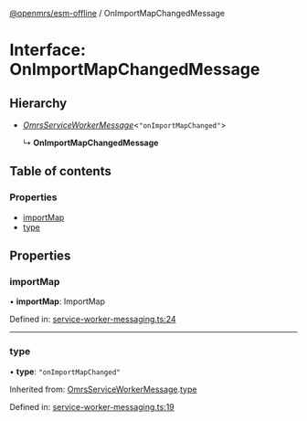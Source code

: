 [@openmrs/esm-offline](../API.md) / OnImportMapChangedMessage

# Interface: OnImportMapChangedMessage

## Hierarchy

- [*OmrsServiceWorkerMessage*](omrsserviceworkermessage.md)<``"onImportMapChanged"``\>

  ↳ **OnImportMapChangedMessage**

## Table of contents

### Properties

- [importMap](onimportmapchangedmessage.md#importmap)
- [type](onimportmapchangedmessage.md#type)

## Properties

### importMap

• **importMap**: ImportMap

Defined in: [service-worker-messaging.ts:24](https://github.com/openmrs/openmrs-esm-core/blob/master/packages/framework/esm-offline/src/service-worker-messaging.ts#L24)

___

### type

• **type**: ``"onImportMapChanged"``

Inherited from: [OmrsServiceWorkerMessage](omrsserviceworkermessage.md).[type](omrsserviceworkermessage.md#type)

Defined in: [service-worker-messaging.ts:19](https://github.com/openmrs/openmrs-esm-core/blob/master/packages/framework/esm-offline/src/service-worker-messaging.ts#L19)
